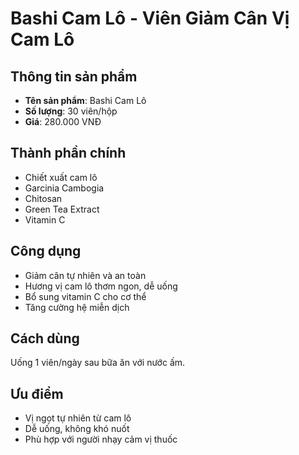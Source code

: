 # Bashi Cam Lô - Viên Giảm Cân Vị Cam Lô

## Thông tin sản phẩm

- **Tên sản phẩm**: Bashi Cam Lô
- **Số lượng**: 30 viên/hộp
- **Giá**: 280.000 VNĐ

## Thành phần chính

- Chiết xuất cam lô
- Garcinia Cambogia
- Chitosan
- Green Tea Extract
- Vitamin C

## Công dụng

- Giảm cân tự nhiên và an toàn
- Hương vị cam lô thơm ngon, dễ uống
- Bổ sung vitamin C cho cơ thể
- Tăng cường hệ miễn dịch

## Cách dùng

Uống 1 viên/ngày sau bữa ăn với nước ấm.

## Ưu điểm

- Vị ngọt tự nhiên từ cam lô
- Dễ uống, không khó nuốt
- Phù hợp với người nhạy cảm vị thuốc
